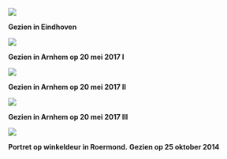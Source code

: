 



![](/Mijn-fotoblog/img/IMGP4398.jpg-2)

**Gezien in Eindhoven**

![](/Mijn-fotoblog/img/IMGP8070.jpg-2)

**Gezien in Arnhem op 20 mei 2017 I**

![](/Mijn-fotoblog/img/IMGP8073.jpg-2)

**Gezien in Arnhem op 20 mei 2017 II**

![](/Mijn-fotoblog/img/IMGP8082.jpg-2)

**Gezien in Arnhem op 20 mei 2017 III**

![](/Mijn-fotoblog/img/Vrouw.jpg)

**Portret op winkeldeur in Roermond.**
**Gezien op 25 oktober 2014**

